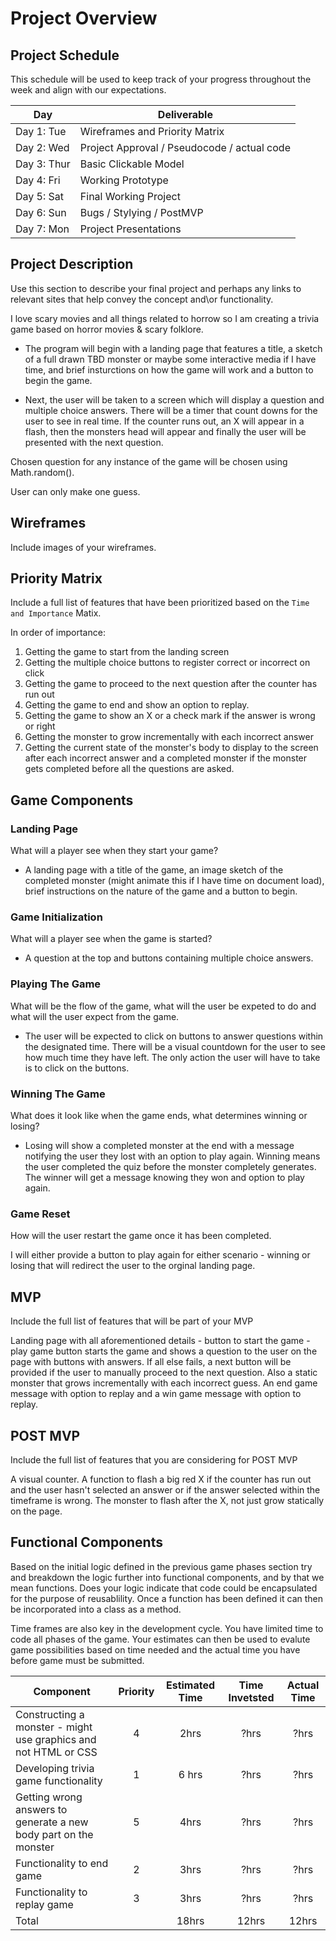 # Project Overview

## Project Schedule

This schedule will be used to keep track of your progress throughout the week and align with our expectations.  

|  Day | Deliverable | 
|---|---| 
|Day 1: Tue| Wireframes and Priority Matrix|
|Day 2: Wed| Project Approval /  Pseudocode / actual code|
|Day 3: Thur| Basic Clickable Model |
|Day 4: Fri| Working Prototype |
|Day 5: Sat| Final Working Project |
|Day 6: Sun| Bugs / Stylying / PostMVP |
|Day 7: Mon| Project Presentations |


## Project Description

Use this section to describe your final project and perhaps any links to relevant sites that help convey the concept and\or functionality.

I love scary movies and all things related to horrow so I am creating a trivia game based on horror movies & scary folklore. 

* The program will begin with a landing page that features a title, a sketch of a full drawn TBD monster or maybe some interactive media if I have time, and brief insturctions on how the game will work and a button to begin the game. 

* Next, the user will be taken to a screen which will display a question and multiple choice answers. There will be a timer that count downs for the user to see in real time. If the counter runs out, an X will appear in a flash, then the monsters head will appear and finally the user will be presented with the next question.  

Chosen question for any instance of the game will be chosen using Math.random().  

User can only make one guess. 


## Wireframes

Include images of your wireframes.


## Priority Matrix

Include a full list of features that have been prioritized based on the `Time and Importance` Matix.  

In order of importance:
1. Getting the game to start from the landing screen
2. Getting the multiple choice buttons to register correct or incorrect on click
3. Getting the game to proceed to the next question after the counter has run out 
4. Getting the game to end and show an option to replay.
5. Getting the game to show an X or a check mark if the answer is wrong or right 
6. Getting the monster to grow incrementally with each incorrect answer
7. Getting the current state of the monster's body to display to the screen after each incorrect answer and a completed monster if the monster gets completed before all the questions are asked. 



## Game Components

### Landing Page
What will a player see when they start your game?

* A landing page with a title of the game, an image sketch of the completed monster (might animate this if I have time on document load), brief instructions on the nature of the game and a button to begin.

### Game Initialization
What will a player see when the game is started? 

* A question at the top and buttons containing multiple choice answers. 

### Playing The Game
What will be the flow of the game, what will the user be expeted to do and what will the user expect from the game.

* The user will be expected to click on buttons to answer questions within the designated time. There will be a visual countdown for the user to see how much time they have left. The only action the user will have to take is to click on the buttons. 


### Winning The Game
What does it look like when the game ends, what determines winning or losing?

* Losing will show a completed monster at the end with a message notifying the user they lost with an option to play again. Winning means the user completed the quiz before the monster completely generates. The winner will get a message knowing they won and option to play again.  

### Game Reset
How will the user restart the game once it has been completed.

I will either provide a button to play again for either scenario - winning or losing that will redirect the user to the orginal landing page.

## MVP 

Include the full list of features that will be part of your MVP 

Landing page with all aforementioned details - button to start the game - play game button starts the game and shows a question to the user on the page with buttons with answers. If all else fails, a next button will be provided if the user to manually proceed to the next question. Also a static monster that grows incrementally with each incorrect guess. An end game message with option to replay and a win game message with option to replay. 
## POST MVP

Include the full list of features that you are considering for POST MVP

A visual counter. A function to flash a big red X if the counter has run out and the user hasn't selected an answer or if the answer selected within the timeframe is wrong. The monster to flash after the X, not just grow statically on the page. 


## Functional Components

Based on the initial logic defined in the previous game phases section try and breakdown the logic further into functional components, and by that we mean functions.  Does your logic indicate that code could be encapsulated for the purpose of reusablility.  Once a function has been defined it can then be incorporated into a class as a method. 

Time frames are also key in the development cycle.  You have limited time to code all phases of the game.  Your estimates can then be used to evalute game possibilities based on time needed and the actual time you have before game must be submitted. 

| Component | Priority | Estimated Time | Time Invetsted | Actual Time |
| --- | :---: |  :---: | :---: | :---: |
| Constructing a monster - might use graphics and not HTML or CSS | 4 | 2hrs| ?hrs | ?hrs |
| Developing trivia game functionality | 1 | 6 hrs| ?hrs | ?hrs |
| Getting wrong answers to generate a new body part on the monster| 5 | 4hrs| ?hrs | ?hrs |
| Functionality to end game | 2 | 3hrs| ?hrs | ?hrs |
| Functionality to replay game | 3 | 3hrs| ?hrs | ?hrs |
| Total |  | 18hrs| 12hrs | 12hrs |

<!-- ## Helper Functions
Helper functions should be generic enought that they can be reused in other applications. Use this section to document all helper functions that fall into this category.

| Function | Description | 
| --- | :---: |  
| Capitalize | This will capitalize the first letter in a string | 

## Additional Libraries
 Use this section to list all supporting libraries and thier role in the project. 

## Code Snippet

Use this section to include a brief code snippet of functionality that you are proud of an a brief description.  

## jQuery Discoveries
 Use this section to list some, but not all, of the jQuery methods and\or functionality discovered while working on this project.

## Change Log
 Use this section to document what changes were made and the reasoning behind those changes.  

## Issues and Resolutions
 Use this section to list of all major issues encountered and their resolution.

#### SAMPLE.....
**ERROR**: app.js:34 Uncaught SyntaxError: Unexpected identifier                                
**RESOLUTION**: Missing comma after first object in sources {} object
 -->
